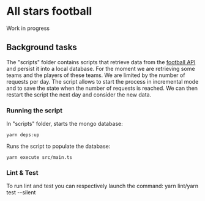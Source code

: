 # All stars football

Work in progress


## Background tasks

The "scripts" folder contains scripts that retrieve data from the [football API](https://www.api-football.com/) and persist it into a local database. For the moment we are retrieving some teams and the players of these teams.
We are limited by the number of requests per day. The script allows to start the process in incremental mode and to save the state when the number of requests is reached. We can then restart the script the next day and consider the new data.

### Running the script

In "scripts" folder, starts the mongo database:
```
yarn deps:up
```

Runs the script to populate the database:
```
yarn execute src/main.ts
```

### Lint & Test

To run lint and test you can respectively launch the command: yarn lint/yarn test --silent

